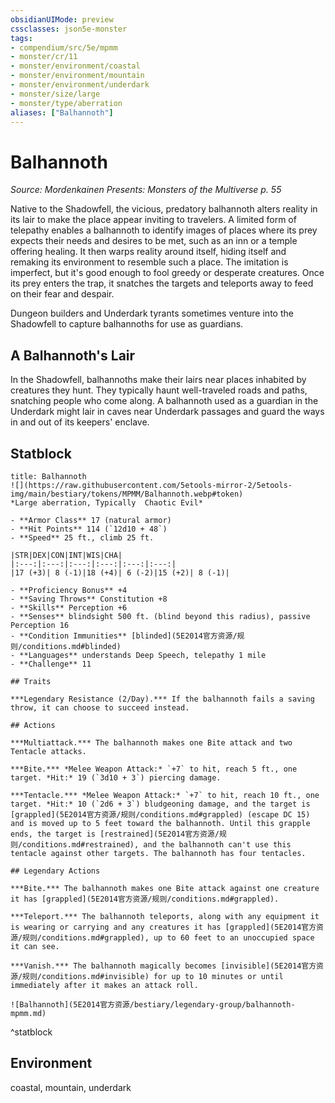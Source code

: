 ```yaml
---
obsidianUIMode: preview
cssclasses: json5e-monster
tags:
- compendium/src/5e/mpmm
- monster/cr/11
- monster/environment/coastal
- monster/environment/mountain
- monster/environment/underdark
- monster/size/large
- monster/type/aberration
aliases: ["Balhannoth"]
---
```

# Balhannoth
*Source: Mordenkainen Presents: Monsters of the Multiverse p. 55*  

Native to the Shadowfell, the vicious, predatory balhannoth alters reality in its lair to make the place appear inviting to travelers. A limited form of telepathy enables a balhannoth to identify images of places where its prey expects their needs and desires to be met, such as an inn or a temple offering healing. It then warps reality around itself, hiding itself and remaking its environment to resemble such a place. The imitation is imperfect, but it's good enough to fool greedy or desperate creatures. Once its prey enters the trap, it snatches the targets and teleports away to feed on their fear and despair.

Dungeon builders and Underdark tyrants sometimes venture into the Shadowfell to capture balhannoths for use as guardians.

## A Balhannoth's Lair

In the Shadowfell, balhannoths make their lairs near places inhabited by creatures they hunt. They typically haunt well-traveled roads and paths, snatching people who come along. A balhannoth used as a guardian in the Underdark might lair in caves near Underdark passages and guard the ways in and out of its keepers' enclave.

## Statblock

```ad-statblock
title: Balhannoth
![](https://raw.githubusercontent.com/5etools-mirror-2/5etools-img/main/bestiary/tokens/MPMM/Balhannoth.webp#token)
*Large aberration, Typically  Chaotic Evil*

- **Armor Class** 17 (natural armor)
- **Hit Points** 114 (`12d10 + 48`)
- **Speed** 25 ft., climb 25 ft.

|STR|DEX|CON|INT|WIS|CHA|
|:---:|:---:|:---:|:---:|:---:|:---:|
|17 (+3)| 8 (-1)|18 (+4)| 6 (-2)|15 (+2)| 8 (-1)|

- **Proficiency Bonus** +4
- **Saving Throws** Constitution +8
- **Skills** Perception +6
- **Senses** blindsight 500 ft. (blind beyond this radius), passive Perception 16
- **Condition Immunities** [blinded](5E2014官方资源/规则/conditions.md#blinded)
- **Languages** understands Deep Speech, telepathy 1 mile
- **Challenge** 11

## Traits

***Legendary Resistance (2/Day).*** If the balhannoth fails a saving throw, it can choose to succeed instead.

## Actions

***Multiattack.*** The balhannoth makes one Bite attack and two Tentacle attacks.

***Bite.*** *Melee Weapon Attack:* `+7` to hit, reach 5 ft., one target. *Hit:* 19 (`3d10 + 3`) piercing damage.

***Tentacle.*** *Melee Weapon Attack:* `+7` to hit, reach 10 ft., one target. *Hit:* 10 (`2d6 + 3`) bludgeoning damage, and the target is [grappled](5E2014官方资源/规则/conditions.md#grappled) (escape DC 15) and is moved up to 5 feet toward the balhannoth. Until this grapple ends, the target is [restrained](5E2014官方资源/规则/conditions.md#restrained), and the balhannoth can't use this tentacle against other targets. The balhannoth has four tentacles.

## Legendary Actions

***Bite.*** The balhannoth makes one Bite attack against one creature it has [grappled](5E2014官方资源/规则/conditions.md#grappled).

***Teleport.*** The balhannoth teleports, along with any equipment it is wearing or carrying and any creatures it has [grappled](5E2014官方资源/规则/conditions.md#grappled), up to 60 feet to an unoccupied space it can see.

***Vanish.*** The balhannoth magically becomes [invisible](5E2014官方资源/规则/conditions.md#invisible) for up to 10 minutes or until immediately after it makes an attack roll.

![Balhannoth](5E2014官方资源/bestiary/legendary-group/balhannoth-mpmm.md)
```
^statblock

## Environment

coastal, mountain, underdark